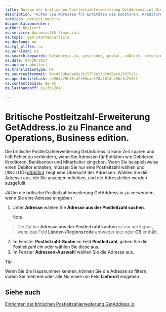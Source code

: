 ```yaml
---
title: Nutzen der britischen Postleitzahlerweiterung GetAddress.io| Microsoft Docs
description: "Rufen Sie Adressen für Entitäten wie Debitoren, Kreditoren, Banken Großbritannien Mitarbeiter und im GetAddress.io-Dienst ab."
services: project-madeira
documentationcenter: 
author: bholtorf
ms.service: dynamics365-financials
ms.topic: get-started-article
ms.devlang: na
ms.tgt_pltfrm: na
ms.workload: na
ms.search.keywords: GetAddress.io, postcodes, postal, address, extension
ms.date: 04/20/2017
ms.author: bholtorf
ms.translationtype: HT
ms.sourcegitcommit: bec0619be0a65e3625759e13d2866ac615d7513c
ms.openlocfilehash: eb964479bf6fd2f60eae278a7b14ec36e3a7e9ff
ms.contentlocale: de-at
ms.lasthandoff: 01/30/2018

---
```


# <a name="the-getaddressio-uk-postcodes-extension-to-microsoft-finance-and-operations-business-edition"></a>Britische Postleitzahl-Erweiterung GetAddress.io zu Finance and Operations, Business edition. 
Die britische Postleitzahlerweiterung GetAddress.io kann Zeit sparen und hilft Fehler zu verhindern, wenn Sie Adressen für Entitäten wie Debitoren, Kreditoren, Bankkonten und Mitarbeiter eingeben. Wenn Sie beispielsweise einen Debitor erstellen, müssen Sie nur eine Postleitzahl wählen und [!INCLUDE[d365fin](includes/d365fin_md.md)] zeigt eine Übersicht der Adressen. Wählen Sie die Adresse aus, die Sie anzeigen möchten, und die Adressfelder werden ausgefüllt.  

##<a name="to-use-the-getaddressio-uk-postcodes-extension-when-you-enter-an-address"></a>Um die britische Postleitzahlerweiterung GetAddress.io zu verwenden, wenn Sie eine Adresse eingeben
1. Unter **Adresse** wählen Sie **Adresse aus der Postleitzahl suchen**.  

    > [!NOTE]  
>   Die Option **Adresse aus der Postleitzahl suchen** ist nur verfügbar, wenn das Feld **Länder-/Regionscode** entweder leer oder **GB** enthält.
2. Im Fenster **Postleitzahl-Suche** im Feld **Postleitzahl**, geben Sie die Postleitzahl ein oder wählen Sie diese aus.  
3. Im Fenster **Adressen-Auswahl** wählen Sie die Adresse aus.  

> [!TIP]  
>   Wenn Sie die Hausnummer kennen, können Sie die Adresse so filtern, indem Sie mehrere oder alle Nummern im Feld **Lieferort** eingeben.


## <a name="see-also"></a>Siehe auch
[Einrichten der britischen Postleitzahlerweiterung GetAddress.io](LocalFunctionality/UnitedKingdom/uk-setup-postal-code-service.md)

